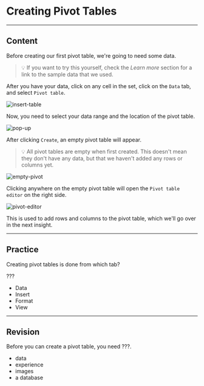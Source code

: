 ﻿---
author: Stefan-Stojanovic

type: normal

category: how-to

links:
  - '[Sample Data](https://www.learningcontainer.com/sample-excel-data-for-analysis#Sample_Xlsx_file_download-2){website}'

---

# Creating Pivot Tables

---
## Content

Before creating our first pivot table, we're going to need some data.

> 💡 If you want to try this yourself, check the *Learn more* section for a link to the sample data that we used.

After you have your data, click on any cell in the set, click on the `Data` tab, and select `Pivot table`.

![insert-table](https://img.enkipro.com/d91fb106421a2e6b0a2453cea7dd2bab.png)

Now, you need to select your data range and the location of the pivot table.

![pop-up](https://img.enkipro.com/e6ae460f8ec0db4e181cee8759def441.png)

After clicking `Create`, an empty pivot table will appear.

> 💡 All pivot tables are empty when first created. This doesn't mean they don't have any data, but that we haven't added any rows or columns yet.

![empty-pivot](https://img.enkipro.com/5b9d14b825b7479c748c8133433ac677.png)

Clicking anywhere on the empty pivot table will open the `Pivot table editor` on the right side.

![pivot-editor](https://img.enkipro.com/a195da10b5b4832c018064ac85dd2a59.png)

This is used to add rows and columns to the pivot table, which we'll go over in the next insight.

---
## Practice

Creating pivot tables is done from which tab?

???

- Data
- Insert
- Format
- View

---
## Revision

Before you can create a pivot table, you need ???.

- data
- experience
- images
- a database